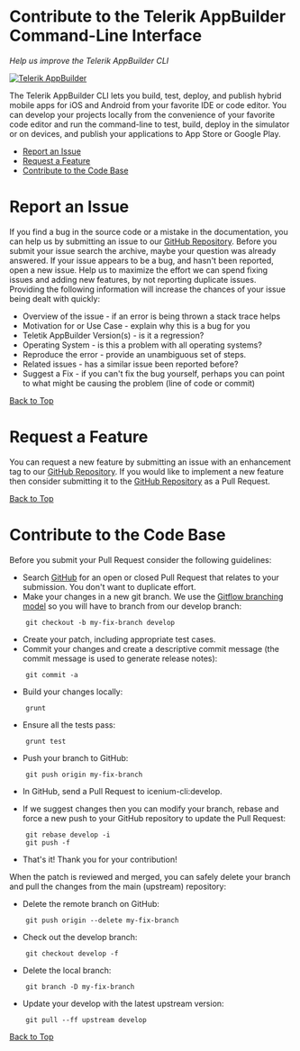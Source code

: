 Contribute to the Telerik AppBuilder Command-Line Interface
===

*Help us improve the Telerik AppBuilder CLI* 

[![Telerik AppBuilder](ab-logo.png "Telerik AppBuilder")](http://www.telerik.com/appbuilder "The Telerik AppBuilder web site")

The Telerik AppBuilder CLI lets you build, test, deploy, and publish hybrid mobile apps for iOS and Android from your favorite IDE or code editor. You can develop your projects locally from the convenience of your favorite code editor and run the command-line to test, build, deploy in the simulator or on devices, and publish your applications to App Store or Google Play.

* [Report an Issue](#bug "Learn how to report an issue")
* [Request a Feature](#request "Learn how to submit a feature or improvement request")
* [Contribute to the Code Base](#contribute "Learn how to submit your own improvements to the code")

<a id="bug"></a>
Report an Issue
===
If you find a bug in the source code or a mistake in the documentation, you can help us by submitting an issue to our <a href="https://github.com/Icenium/icenium-cli">GitHub Repository</a>.
Before you submit your issue search the archive, maybe your question was already answered.
If your issue appears to be a bug, and hasn't been reported, open a new issue. Help us to maximize the effort we can spend fixing issues and adding new features, by not reporting duplicate issues. Providing the following information will increase the chances of your issue being dealt with quickly:

* Overview of the issue - if an error is being thrown a stack trace helps
* Motivation for or Use Case - explain why this is a bug for you
* Teletik AppBuilder Version(s) - is it a regression?
* Operating System - is this a problem with all operating systems?
* Reproduce the error - provide an unambiguous set of steps.
* Related issues - has a similar issue been reported before?
* Suggest a Fix - if you can't fix the bug yourself, perhaps you can point to what might be causing the problem (line of code or commit)

[Back to Top][1]

<a id="request"></a>
Request a Feature
===
You can request a new feature by submitting an issue with an enhancement tag to our <a href="https://github.com/Icenium/icenium-cli">GitHub Repository</a>.
If you would like to implement a new feature then consider submitting it to the <a href="https://github.com/Icenium/icenium-cli">GitHub Repository</a> as a Pull Request.

[Back to Top][1]

<a id="contribute"></a>
Contribute to the Code Base
===

Before you submit your Pull Request consider the following guidelines:

* Search <a href="https://github.com/Icenium/icenium-cli/pulls">GitHub</a> for an open or closed Pull Request that relates to your submission. You don't want to duplicate effort.
* Make your changes in a new git branch. We use the <a href="http://nvie.com/posts/a-successful-git-branching-model/">Gitflow branching model</a> so you will have to branch from our develop branch:
```
    git checkout -b my-fix-branch develop
```
* Create your patch, including appropriate test cases.
* Commit your changes and create a descriptive commit message (the commit message is used to generate release notes):
```
    git commit -a
```
* Build your changes locally:
```
    grunt
```
* Ensure all the tests pass:
```
    grunt test
```
* Push your branch to GitHub:
```
    git push origin my-fix-branch
```
* In GitHub, send a Pull Request to icenium-cli:develop.

* If we suggest changes then you can modify your branch, rebase and force a new push to your GitHub repository to update the Pull Request:
```
    git rebase develop -i
    git push -f
```
* That's it! Thank you for your contribution!

When the patch is reviewed and merged, you can safely delete your branch and pull the changes from the main (upstream) repository:

* Delete the remote branch on GitHub:
```
    git push origin --delete my-fix-branch
```
* Check out the develop branch:
```
    git checkout develop -f
```
* Delete the local branch:
```
    git branch -D my-fix-branch
```
* Update your develop with the latest upstream version:
```
    git pull --ff upstream develop
```

[Back to Top][1]

[1]: #contribute-to-the-telerik-appbuilder-command-line-interface
